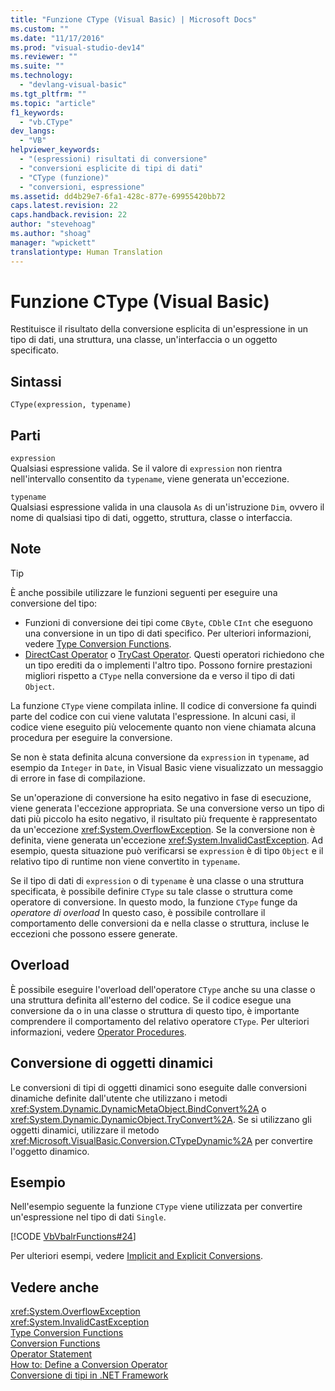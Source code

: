 ```yaml
---
title: "Funzione CType (Visual Basic) | Microsoft Docs"
ms.custom: ""
ms.date: "11/17/2016"
ms.prod: "visual-studio-dev14"
ms.reviewer: ""
ms.suite: ""
ms.technology: 
  - "devlang-visual-basic"
ms.tgt_pltfrm: ""
ms.topic: "article"
f1_keywords: 
  - "vb.CType"
dev_langs: 
  - "VB"
helpviewer_keywords: 
  - "(espressioni) risultati di conversione"
  - "conversioni esplicite di tipi di dati"
  - "CType (funzione)"
  - "conversioni, espressione"
ms.assetid: dd4b29e7-6fa1-428c-877e-69955420bb72
caps.latest.revision: 22
caps.handback.revision: 22
author: "stevehoag"
ms.author: "shoag"
manager: "wpickett"
translationtype: Human Translation
---
```

# Funzione CType (Visual Basic)
Restituisce il risultato della conversione esplicita di un'espressione in un tipo di dati, una struttura, una classe, un'interfaccia o un oggetto specificato.  
  
## Sintassi  
  
```  
CType(expression, typename)  
```  
  
## Parti  
 `expression`  
 Qualsiasi espressione valida.  Se il valore di `expression` non rientra nell'intervallo consentito da `typename`, viene generata un'eccezione.  
  
 `typename`  
 Qualsiasi espressione valida in una clausola `As` di un'istruzione `Dim`, ovvero il nome di qualsiasi tipo di dati, oggetto, struttura, classe o interfaccia.  
  
## Note  
  
> [!TIP]
>  È anche possibile utilizzare le funzioni seguenti per eseguire una conversione del tipo:  
>   
>  -   Funzioni di conversione dei tipi come `CByte`, `CDbl`e `CInt` che eseguono una conversione in un tipo di dati specifico.  Per ulteriori informazioni, vedere [Type Conversion Functions](../../../visual-basic/language-reference/functions/type-conversion-functions.md).  
> -   [DirectCast Operator](../../../visual-basic/language-reference/operators/directcast-operator.md) o [TryCast Operator](../../../visual-basic/language-reference/operators/trycast-operator.md).  Questi operatori richiedono che un tipo erediti da o implementi l'altro tipo.  Possono fornire prestazioni migliori rispetto a `CType` nella conversione da e verso il tipo di dati `Object`.  
  
 La funzione `CType` viene compilata inline. Il codice di conversione fa quindi parte del codice con cui viene valutata l'espressione.  In alcuni casi, il codice viene eseguito più velocemente quanto non viene chiamata alcuna procedura per eseguire la conversione.  
  
 Se non è stata definita alcuna conversione da `expression` in `typename`, ad esempio da `Integer` in `Date`, in Visual Basic viene visualizzato un messaggio di errore in fase di compilazione.  
  
 Se un'operazione di conversione ha esito negativo in fase di esecuzione, viene generata l'eccezione appropriata.  Se una conversione verso un tipo di dati più piccolo ha esito negativo, il risultato più frequente è rappresentato da un'eccezione <xref:System.OverflowException>.  Se la conversione non è definita, viene generata un'eccezione <xref:System.InvalidCastException>.  Ad esempio, questa situazione può verificarsi se `expression` è di tipo `Object` e il relativo tipo di runtime non viene convertito in `typename`.  
  
 Se il tipo di dati di `expression` o di `typename` è una classe o una struttura specificata, è possibile definire `CType` su tale classe o struttura come operatore di conversione.  In questo modo, la funzione `CType` funge da *operatore di overload* In questo caso, è possibile controllare il comportamento delle conversioni da e nella classe o struttura, incluse le eccezioni che possono essere generate.  
  
## Overload  
 È possibile eseguire l'overload dell'operatore `CType` anche su una classe o una struttura definita all'esterno del codice.  Se il codice esegue una conversione da o in una classe o struttura di questo tipo, è importante comprendere il comportamento del relativo operatore `CType`.  Per ulteriori informazioni, vedere [Operator Procedures](../../../visual-basic/programming-guide/language-features/procedures/operator-procedures.md).  
  
## Conversione di oggetti dinamici  
 Le conversioni di tipi di oggetti dinamici sono eseguite dalle conversioni dinamiche definite dall'utente che utilizzano i metodi <xref:System.Dynamic.DynamicMetaObject.BindConvert%2A> o <xref:System.Dynamic.DynamicObject.TryConvert%2A>.  Se si utilizzano gli oggetti dinamici, utilizzare il metodo <xref:Microsoft.VisualBasic.Conversion.CTypeDynamic%2A> per convertire l'oggetto dinamico.  
  
## Esempio  
 Nell'esempio seguente la funzione `CType` viene utilizzata per convertire un'espressione nel tipo di dati `Single`.  
  
 [!CODE [VbVbalrFunctions#24](../CodeSnippet/VS_Snippets_VBCSharp/VbVbalrFunctions#24)]  
  
 Per ulteriori esempi, vedere [Implicit and Explicit Conversions](../../../visual-basic/programming-guide/language-features/data-types/implicit-and-explicit-conversions.md).  
  
## Vedere anche  
 <xref:System.OverflowException>   
 <xref:System.InvalidCastException>   
 [Type Conversion Functions](../../../visual-basic/language-reference/functions/type-conversion-functions.md)   
 [Conversion Functions](../../../visual-basic/language-reference/functions/conversion-functions.md)   
 [Operator Statement](../../../visual-basic/language-reference/statements/operator-statement.md)   
 [How to: Define a Conversion Operator](../../../visual-basic/programming-guide/language-features/procedures/how-to-define-a-conversion-operator.md)   
 [Conversione di tipi in .NET Framework](../Topic/Type%20Conversion%20in%20the%20.NET%20Framework.md)